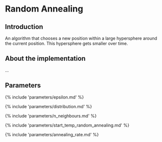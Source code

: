 # Random Annealing


## Introduction

An algorithm that chooses a new position within a large hypersphere around the current position. 
This hypersphere gets smaller over time.



## About the implementation

...



## Parameters

{% include 'parameters/epsilon.md' %}

{% include 'parameters/distribution.md' %}

{% include 'parameters/n_neighbours.md' %}

{% include 'parameters/start_temp_random_annealing.md' %}

{% include 'parameters/annealing_rate.md' %}

